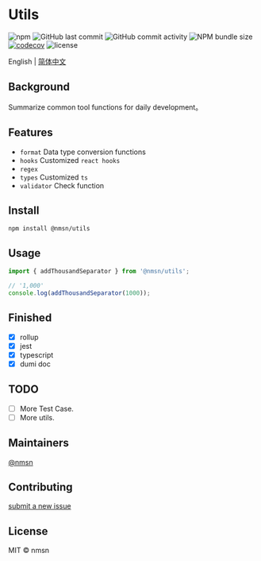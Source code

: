 # Utils

![npm](https://img.shields.io/npm/v/@nmsn/utils)
![GitHub last commit](https://img.shields.io/github/last-commit/nmsn/utils)
![GitHub commit activity](https://img.shields.io/github/commit-activity/y/nmsn/utils)
![NPM bundle size](https://img.shields.io/bundlephobia/minzip/@nmsn/utils)
[![codecov](https://codecov.io/gh/nmsn/utils/branch/main/graph/badge.svg?token=PCX7IEL478)](https://codecov.io/gh/nmsn/utils)
![license](https://img.shields.io/npm/l/@nmsn/utils)

English | [简体中文](./README.zh-CN.md)
## Background

Summarize common tool functions for daily development。
## Features

- `format` Data type conversion functions
- `hooks` Customized `react hooks`
- `regex`
- `types` Customized `ts`
- `validator` Check function

## Install

```shell
npm install @nmsn/utils
```

## Usage

```ts
import { addThousandSeparator } from '@nmsn/utils';

// '1,000'
console.log(addThousandSeparator(1000));
```

## Finished

- [x] rollup
- [x] jest
- [x] typescript
- [x] dumi doc

## TODO

- [ ] More Test Case.
- [ ] More utils.
## Maintainers

[@nmsn](https://github.com/nmsn/utils)

## Contributing

[submit a new issue](https://github.com/meolu/walle-web/issues/new)

## License
MIT © nmsn
